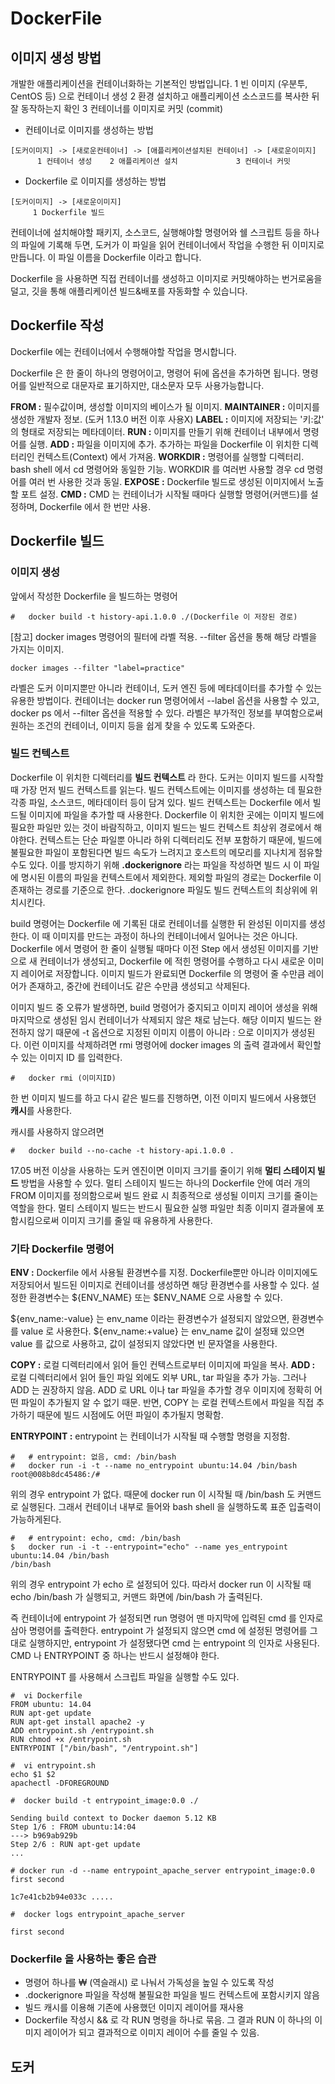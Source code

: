 # DockerFile

## 이미지 생성 방법

개발한 애플리케이션을 컨테이너화하는 기본적인 방법입니다.
1  빈 이미지 (우분투, CentOS 등) 으로 컨테이너 생성
2  환경 설치하고 애플리케이션 소스코드를 복사한 뒤 잘 동작하는지 확인
3  컨테이너를 이미지로 커밋 (commit)

* 컨테이너로 이미지를 생성하는 방법
```
[도커이미지] -> [새로운컨테이너] -> [애플리케이션설치된 컨테이너] -> [새로운이미지]
      1 컨테이너 생성    2 애플리케이션 설치             3 컨테이너 커밋
```                                    

* Dockerfile 로 이미지를 생성하는 방법          
```    
[도커이미지] -> [새로운이미지]
     1 Dockerfile 빌드        
```                 

컨테이너에 설치해야할 패키지, 소스코드, 실행해야할 명령어와 쉘 스크립트 등을 하나의 파일에 기록해 두면, 도커가 이 파일을 읽어 컨테이너에서 작업을 수행한 뒤 이미지로 만듭니다. 이 파일 이름을 Dockerfile 이라고 합니다. 

Dockerfile 을 사용하면 직접 컨테이너를 생성하고 이미지로 커밋해야하는 번거로움을 덜고, 깃을 통해 애플리케이션 빌드&배포를 자동화할 수 있습니다.


## Dockerfile 작성

Dockerfile 에는 컨테이너에서 수행해야할 작업을 명시합니다.

Dockerfile 은 한 줄이 하나의 명령어이고, 명령어 뒤에 옵션을 추가하면 됩니다.
명령어를 일반적으로 대문자로 표기하지만, 대소문자 모두 사용가능합니다.

**FROM :** 필수값이며, 생성할 이미지의 베이스가 될 이미지.
**MAINTAINER :** 이미지를 생성한 개발자 정보. (도커 1.13.0 버전 이후 사용X)
**LABEL :** 이미지에 저장되는 '키:값' 의 형태로 저장되는 메타데이터.
**RUN :** 이미지를 만들기 위해 컨테이너 내부에서 명령어를 실행.
**ADD :** 파일을 이미지에 추가. 추가하는 파일을 Dockerfile 이 위치한 디렉터리인 컨텍스트(Context) 에서 가져옴. 
**WORKDIR :** 명령어를 실행할 디렉터리. bash shell 에서 cd 명령어와 동일한 기능. 
WORKDIR 를 여러번 사용할 경우 cd 명령어를 여러 번 사용한 것과 동일.
**EXPOSE :** Dockerfile 빌드로 생성된 이미지에서 노출할 포트 설정. 
**CMD :** CMD 는 컨테이너가 시작될 때마다 실행할 명령어(커맨드)를 설정하며, Dockerfile 에서 한 번만 사용.


## Dockerfile 빌드

### 이미지 생성
앞에서 작성한 Dockerfile 을 빌드하는 명령어 
```
#   docker build -t history-api.1.0.0 ./(Dockerfile 이 저장된 경로)
```

[참고]
docker images 명령어의 필터에 라벨 적용. 
--filter 옵션을 통해 해당 라벨을 가지는 이미지.
```
docker images --filter "label=practice"
```

라벨은 도커 이미지뿐만 아니라 컨테이너, 도커 엔진 등에 메타데이터를 추가할 수 있는 유용한 방법이다. 컨테이너는 docker run 명령어에서 --label 옵션을 사용할 수 있고, docker ps 에서 --filter 옵션을 적용할 수 있다. 라벨은 부가적인 정보를 부여함으로써 원하는 조건의 컨테이너, 이미지 등을 쉽게 찾을 수 있도록 도와준다.

 ### 빌드 컨텍스트
 
 Dockerfile 이 위치한 디렉터리를 **빌드 컨텍스트** 라 한다.
 도커는 이미지 빌드를 시작할 때 가장 먼저 빌드 컨텍스트를 읽는다.
 빌드 컨텍스트에는 이미지를 생성하는 데 필요한 각종 파일, 소스코드, 메타데이터 등이 담겨 있다.
빌드 컨텍스트는 Dockerfile 에서 빌드될 이미지에 파일을 추가할 때 사용한다.
Dockerfile 이 위치한 곳에는 이미지 빌드에 필요한 파일만 있는 것이 바람직하고, 이미지 빌드는 빌드 컨텍스트 최상위 경로에서 해야한다. 컨텍스트는 단순 파일뿐 아니라 하위 디렉터리도 전부 포함하기 때문에, 빌드에 불필요한 파일이 포함된다면 빌드 속도가 느려지고 호스트의 메모리를 지나치게 점유할 수도 있다.
이를 방지하기 위해 **.dockerignore** 라는 파일을 작성하면 빌드 시 이 파일에 명시된 이름의 파일을 컨텍스트에서 제외한다. 제외할 파일의 경로는 Dockerfile 이 존재하는 경로를 기준으로 한다. .dockerignore 파일도 빌드 컨텍스트의 최상위에 위치시킨다. 

build 명령어는 Dockerfile 에 기록된 대로 컨테이너를 실행한 뒤 완성된 이미지를 생성한다. 이 때 이미지를 만드는 과정이 하나의 컨테이너에서 일어나는 것은 아니다. 
Dockerfile 에서 명령어 한 줄이 실행될 때마다 이전 Step 에서 생성된 이미지를 기반으로 새 컨테이너가 생성되고, Dockerfile 에 적힌 명령어를 수행하고 다시 새로운 이미지 레이어로 저장합니다. 
이미지 빌드가 완료되면 Dockerfile 의 명령어 줄 수만큼 레이어가 존재하고, 중간에 컨테이너도 같은 수만큼 생성되고 삭제된다. 

이미지 빌드 중 오류가 발생하면, build 명령어가 중지되고 이미지 레이어 생성을 위해 마지막으로 생성된 임시 컨테이너가 삭제되지 않은 채로 남는다. 해당 이미지 빌드는 완전하지 않기 때문에 -t 옵션으로 지정된 이미지 이름이 아니라 <none>:<none> 으로 이미지가 생성된다. 이런 이미지를 삭제하려면 rmi 명령어에 docker images 의 출력 결과에서 확인할 수 있는 이미지 ID 를 입력한다.
```
#   docker rmi (이미지ID)
```


한 번 이미지 빌드를 하고 다시 같은 빌드를 진행하면, 이전 이미지 빌드에서 사용했던 **캐시**를 사용한다.

캐시를 사용하지 않으려면 
```
#   docker build --no-cache -t history-api.1.0.0 .
```

17.05 버전 이상을 사용하는 도커 엔진이면 이미지 크기를 줄이기 위해 **멀티 스테이지 빌드** 방법을 사용할 수 있다. 멀티 스테이지 빌드는 하나의 Dockerfile 안에 여러 개의 FROM 이미지를 정의함으로써 빌드 완료 시 최종적으로 생성될 이미지 크기를 줄이는 역할을 한다. 멀티 스테이지 빌드는 반드시 필요한 실행 파일만 최종 이미지 결과물에 포함시킴으로써 이미지 크기를 줄일 때 유용하게 사용한다. 

### 기타 Dockerfile 명령어
**ENV :** Dockerfile 에서 사용될 환경변수를 지정. Dockerfile뿐만 아니라 이미지에도 저장되어서 빌드된 이미지로 컨테이너를 생성하면 해당 환경변수를 사용할 수 있다. 
설정한 환경변수는 ${ENV_NAME} 또는 $ENV_NAME 으로 사용할 수 있다. 

${env_name:-value} 는 env_name 이라는 환경변수가 설정되지 않았으면, 환경변수를 value 로 사용한다. ${env_name:+value} 는 env_name 값이 설정돼 있으면 value 를 값으로 사용하고, 값이 설정되지 않았다면 빈 문자열을 사용한다.

**COPY :** 로컬 디렉터리에서 읽어 들인 컨텍스트로부터 이미지에 파일을 복사.
**ADD :** 로컬 디렉터리에서 읽어 들인 파일 외에도 외부 URL, tar 파일을 추가 가능.
그러나 ADD 는 권장하지 않음. ADD 로 URL 이나 tar 파일을 추가할 경우 이미지에 정확히 어떤 파일이 추가될지 알 수 없기 때문. 반면, COPY 는 로컬 컨텍스트에서 파일을 직접 추가하기 때문에 빌드 시점에도 어떤 파일이 추가될지 명확함.

**ENTRYPOINT :** entrypoint 는 컨테이너가 시작될 때 수행할 명령을 지정함. 
```
#   # entrypoint: 없음, cmd: /bin/bash
#   docker run -i -t --name no_entrypoint ubuntu:14.04 /bin/bash
root@008b8dc45486:/#
```
위의 경우 entrypoint 가 없다. 때문에 docker run 이 시작될 때 /bin/bash 도 커맨드로 실행된다. 그래서 컨테이너 내부로 들어와 bash shell 을 실행하도록 표준 입출력이 가능하게된다.

```
#   # entrypoint: echo, cmd: /bin/bash
$   docker run -i -t --entrypoint="echo" --name yes_entrypoint ubuntu:14.04 /bin/bash
/bin/bash
```
위의 경우 entrypoint 가 echo 로 설정되어 있다. 따라서 docker run 이 시작될 때 
echo /bin/bash 가 실행되고, 커맨드 화면에 /bin/bash 가 출력된다.

즉 컨테이너에 entrypoint 가 설정되면 run 명령어 맨 마지막에 입력된 cmd 를 인자로 삼아 명령어를 출력한다. 
entrypoint 가 설정되지 않으면 cmd 에 설정된 명령어를 그대로 실행하지만, entrypoint 가 설정됐다면 cmd 는 entrypoint 의 인자로 사용된다.
CMD 나 ENTRYPOINT 중 하나는 반드시 설정해야 한다.

ENTRYPOINT 를 사용해서 스크립트 파일을 실행할 수도 있다.
```
#  vi Dockerfile
FROM ubuntu: 14.04
RUN apt-get update
RUN apt-get install apache2 -y
ADD entrypoint.sh /entrypoint.sh
RUN chmod +x /entrypoint.sh
ENTRYPOINT ["/bin/bash", "/entrypoint.sh"]
```
```
#  vi entrypoint.sh
echo $1 $2
apachectl -DFOREGROUND
```
```
#  docker build -t entrypoint_image:0.0 ./

Sending build context to Docker daemon 5.12 KB
Step 1/6 : FROM ubuntu:14:04
---> b969ab929b
Step 2/6 : RUN apt-get update
...

# docker run -d --name entrypoint_apache_server entrypoint_image:0.0 first second

1c7e41cb2b94e033c .....

#  docker logs entrypoint_apache_server

first second
```

### Dockerfile 을 사용하는 좋은 습관
* 명령어 하나를 ₩ (역슬래시) 로 나눠서 가독성을 높일 수 있도록 작성
* .dockerignore 파일을 작성해 불필요한 파일을 빌드 컨텍스트에 포함시키지 않음
* 빌드 캐시를 이용해 기존에 사용했던 이미지 레이어를 재사용
* Dockerfile 작성시 && 로 각 RUN 명령을 하나로 묶음. 그 결과 RUN 이 하나의 이미지 레이어가 되고 결과적으로 이미지 레이어 수를 줄일 수 있음.

## 도커

<!--stackedit_data:
eyJoaXN0b3J5IjpbMTQwNzExMzE3NSwxMTYyMTI4MzY3LC0xNT
gyNjE1NzQ1LDE3NDA1MjExMjYsLTIxNzIwNDI3OCwtNjExOTgw
MDYyLC0xNTg2Nzc4MzA1LDYzMjE0NDA0NiwtNjYzMTEwMjQ3LC
0xMTAwMzc5ODgwLDUzMDQwOTU3NywtMTA3MzQzMzMxMywxMTky
MTQ2Njg0LC01ODI3Mzg0NTYsMTgyNjcwNDI3OSwzNTc5MzM2Mj
MsMTQ2MTI1ODYwMSwtMTkyOTY3MzczNiwxOTMzNjE4MTMsLTE0
MTU3NjIwMjVdfQ==
-->